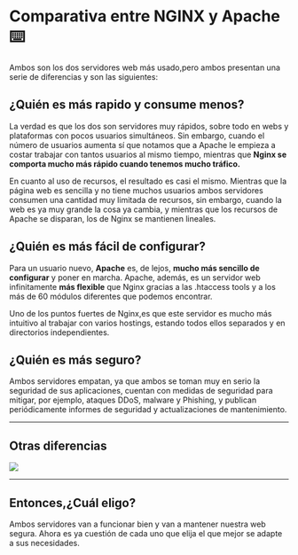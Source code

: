 # Comparativa entre NGINX y Apache ⌨️

Ambos son los dos servidores web más usado,pero ambos presentan una serie de diferencias y son las siguientes:

## ¿Quién es más rapido y consume menos?
La verdad es que los dos son servidores muy rápidos, sobre todo en webs y plataformas con pocos usuarios simultáneos. Sin embargo, cuando el número de usuarios aumenta sí que notamos que a Apache le empieza a costar trabajar con tantos usuarios al mismo tiempo, mientras que **Nginx se comporta mucho más rápido cuando tenemos mucho tráfico.**

En cuanto al uso de recursos, el resultado es casi el mismo. Mientras que la página web es sencilla y no tiene muchos usuarios ambos servidores consumen una cantidad muy limitada de recursos, sin embargo, cuando la web es ya muy grande la cosa ya cambia, y mientras que los recursos de Apache se disparan, los de Nginx se mantienen lineales.

## ¿Quién es más fácil de configurar?
Para un usuario nuevo, **Apache** es, de lejos, **mucho más sencillo de configurar** y poner en marcha. Apache, además, es un servidor web infinitamente **más flexible** que Nginx gracias a las .htaccess tools y a los más de 60 módulos diferentes que podemos encontrar.

Uno de los puntos fuertes de Nginx,es que este servidor es mucho más intuitivo al trabajar con varios hostings, estando todos ellos separados y en directorios independientes.

## ¿Quién es más seguro?
Ambos servidores empatan, ya que ambos se toman muy en serio la seguridad de sus aplicaciones, cuentan con medidas de seguridad para mitigar, por ejemplo, ataques DDoS, malware y Phishing, y publican periódicamente informes de seguridad y actualizaciones de mantenimiento.

________
## Otras diferencias

![](https://github.com/jesusromero92/NGINX/blob/main/Fotos/Indice/2.1.png)
________
## Entonces,¿Cuál eligo?
Ambos servidores van a funcionar bien y van a mantener nuestra web segura. Ahora es ya cuestión de cada uno que elija el que mejor se adapte a sus necesidades.


